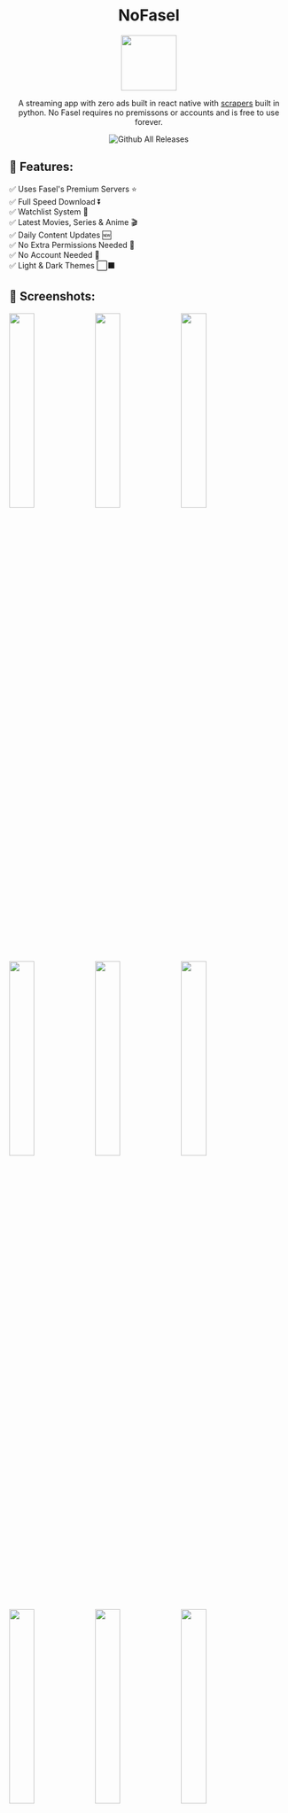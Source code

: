 <h1 align="center">NoFasel</h1>

<p align="center">
   <img src="https://i.imgur.com/NvLCO9U.png" width="100px" height="100px">
</p>

<div align="center">

A streaming app with zero ads built in react native with [scrapers](https://github.com/N0-0NE-Dev/no-fasel-scrapers) built in python. No Fasel requires no premissons or accounts and is free to use forever.

![Github All Releases](https://img.shields.io/github/downloads/N0-0NE-Dev/NoFasel/total.svg)

</div>

## 📖 Features:

✅ Uses Fasel's Premium Servers ⭐  
✅ Full Speed Download ⏬  
✅ Watchlist System 📃  
✅ Latest Movies, Series & Anime 🎬  
✅ Daily Content Updates 🆕  
✅ No Extra Permissions Needed 🚫  
✅ No Account Needed 🚫  
✅ Light & Dark Themes ⬜⬛

## 📱 Screenshots:

   <p float="left">
      <img src="https://i.imgur.com/SwPY24el.png" width="30%" /> 
      <img src="https://i.imgur.com/aCm9vOWl.png" width="30%" /> 
      <img src="https://i.imgur.com/SY76kbKl.png" width="30%" /> 
      <img src="https://i.imgur.com/5l3L5Mvl.png" width="30%" /> 
      <img src="https://i.imgur.com/CATSRhLl.png" width="30%" /> 
      <img src="https://i.imgur.com/hWfGkWal.png" width="30%" /> 
      <img src="https://i.imgur.com/tSySR0fl.png" width="30%" /> 
      <img src="https://i.imgur.com/pIDzfW0l.png" width="30%" /> 
      <img src="https://i.imgur.com/bEkYPZBl.png" width="30%" /> 
   </p>

## ⬇️ Download:

Go to [releases](https://github.com/N0-0NE-Dev/NoFasel/releases) page and download the latest release.
